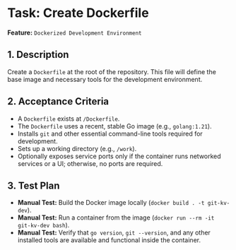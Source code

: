 # Task: Create Dockerfile

**Feature:** `Dockerized Development Environment`

## 1. Description

Create a `Dockerfile` at the root of the repository. This file will define the base image and necessary tools for the development environment.

## 2. Acceptance Criteria

- A `Dockerfile` exists at `/Dockerfile`.
- The `Dockerfile` uses a recent, stable Go image (e.g., `golang:1.21`).
- Installs `git` and other essential command-line tools required for development.
- Sets up a working directory (e.g., `/work`).
- Optionally exposes service ports only if the container runs networked services or a UI; otherwise, no ports are required.

## 3. Test Plan

- **Manual Test:** Build the Docker image locally (`docker build . -t git-kv-dev`).
- **Manual Test:** Run a container from the image (`docker run --rm -it git-kv-dev bash`).
- **Manual Test:** Verify that `go version`, `git --version`, and any other installed tools are available and functional inside the container.
